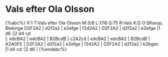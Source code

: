 # Vals efter Ola Olsson

{%abc%}
X:1
T:Vals efter Ola Olsson
M:3/8
L:1/16
Q:75 
R:Vals
K:D
O:SKarup, Blekinge
D2F2A2 | d2f2a2 | e2efge | f2d2A2 | D2F2A2 | d2f2a2 | e2efge |1 d6 :|2 d4 cd  
|: edcBA2 | edcBA2 | B2BcdB | c2A2cd |  edcBA2 | edcBA2 | B2BcdB | A2AGFE 
| D2F2A2 | d2f2a2 | e2efge | f2d2A2 | D2F2A2 | d2f2a2 |  b2bgec |1 d4 cd :|2 d6 | 
{%endabc%}
